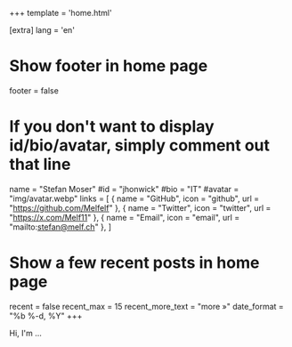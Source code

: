+++
template = 'home.html'

[extra]
lang = 'en'

# Show footer in home page
footer = false

# If you don't want to display id/bio/avatar, simply comment out that line
name = "Stefan Moser"
#id = "jhonwick"
#bio = "IT"
#avatar = "img/avatar.webp"
links = [
    { name = "GitHub", icon = "github", url = "https://github.com/Melfelf" },
    { name = "Twitter", icon = "twitter", url = "https://x.com/Melf11" },
    { name = "Email", icon = "email", url = "mailto:stefan@melf.ch" },
]

# Show a few recent posts in home page
recent = false
recent_max = 15
recent_more_text = "more »"
date_format = "%b %-d, %Y"
+++

Hi, I'm ...